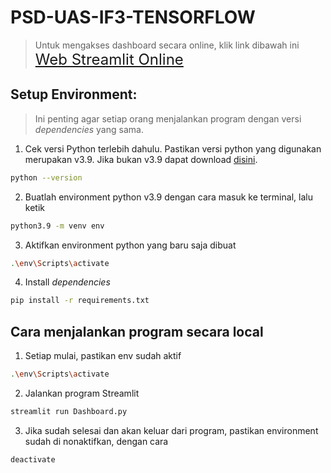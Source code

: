 # PSD-UAS-IF3-TENSORFLOW
>Untuk mengakses dashboard secara online, klik link dibawah ini <br>
<a href="[https://bike-sharing-dashboard-tensorflow.streamlit.app/](https://psd-uas-if3-tensorflow-g3ajbnxpozybqstjksfy76.streamlit.app/)" style="font-size: 1.5rem;">Web Streamlit Online</a>

## Setup Environment:
> Ini penting agar setiap orang menjalankan program dengan versi _dependencies_ yang sama.

1. Cek versi Python terlebih dahulu. Pastikan versi python yang digunakan merupakan v3.9. Jika bukan v3.9 dapat download [disini](https://www.python.org/ftp/python/3.9.0/python-3.9.0.exe).
```bash
python --version
```
2. Buatlah environment python v3.9 dengan cara masuk ke terminal, lalu ketik
```bash
python3.9 -m venv env
```
3. Aktifkan environment python yang baru saja dibuat
```bash
.\env\Scripts\activate
```
4. Install _dependencies_
```bash
pip install -r requirements.txt
```

## Cara menjalankan program secara local
1. Setiap mulai, pastikan env sudah aktif
```bash
.\env\Scripts\activate
```
2. Jalankan program Streamlit
```bash
streamlit run Dashboard.py
```
3. Jika sudah selesai dan akan keluar dari program, pastikan environment sudah di nonaktifkan, dengan cara
```bash
deactivate
```
